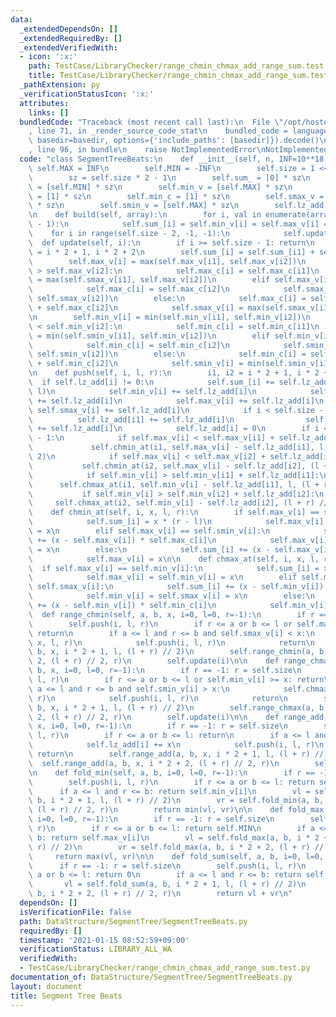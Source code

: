 ```yaml
---
data:
  _extendedDependsOn: []
  _extendedRequiredBy: []
  _extendedVerifiedWith:
  - icon: ':x:'
    path: TestCase/LibraryChecker/range_chmin_chmax_add_range_sum.test.py
    title: TestCase/LibraryChecker/range_chmin_chmax_add_range_sum.test.py
  _pathExtension: py
  _verificationStatusIcon: ':x:'
  attributes:
    links: []
  bundledCode: "Traceback (most recent call last):\n  File \"/opt/hostedtoolcache/Python/3.9.1/x64/lib/python3.9/site-packages/onlinejudge_verify/documentation/build.py\"\
    , line 71, in _render_source_code_stat\n    bundled_code = language.bundle(stat.path,\
    \ basedir=basedir, options={'include_paths': [basedir]}).decode()\n  File \"/opt/hostedtoolcache/Python/3.9.1/x64/lib/python3.9/site-packages/onlinejudge_verify/languages/python.py\"\
    , line 96, in bundle\n    raise NotImplementedError\nNotImplementedError\n"
  code: "class SegmentTreeBeats:\n    def __init__(self, n, INF=10**18):\n       \
    \ self.MAX = INF\n        self.MIN = -INF\n        self.size = 1 << (n - 1).bit_length()\n\
    \        sz = self.size * 2 - 1\n        self.sum_ = [0] * sz\n        self.max_v\
    \ = [self.MIN] * sz\n        self.min_v = [self.MAX] * sz\n        self.max_c\
    \ = [1] * sz\n        self.min_c = [1] * sz\n        self.smax_v = [self.MIN]\
    \ * sz\n        self.smin_v = [self.MAX] * sz\n        self.lz_add = [0] * sz\n\
    \n    def build(self, array):\n        for i, val in enumerate(array, self.size\
    \ - 1):\n            self.sum_[i] = self.min_v[i] = self.max_v[i] = val\n    \
    \    for i in range(self.size - 2, -1, -1):\n            self.update(i)\n\n  \
    \  def update(self, i):\n        if i >= self.size - 1: return\n        i1, i2\
    \ = i * 2 + 1, i * 2 + 2\n        self.sum_[i] = self.sum_[i1] + self.sum_[i2]\n\
    \        self.max_v[i] = max(self.max_v[i1], self.max_v[i2])\n        if self.max_v[i1]\
    \ > self.max_v[i2]:\n            self.max_c[i] = self.max_c[i1]\n            self.smax_v[i]\
    \ = max(self.smax_v[i1], self.max_v[i2])\n        elif self.max_v[i1] < self.max_v[i2]:\n\
    \            self.max_c[i] = self.max_c[i2]\n            self.smax_v[i] = max(self.max_v[i1],\
    \ self.smax_v[i2])\n        else:\n            self.max_c[i] = self.max_c[i1]\
    \ + self.max_c[i2]\n            self.smax_v[i] = max(self.smax_v[i1], self.smax_v[i2])\n\
    \n        self.min_v[i] = min(self.min_v[i1], self.min_v[i2])\n        if self.min_v[i1]\
    \ < self.min_v[i2]:\n            self.min_c[i] = self.min_c[i1]\n            self.smin_v[i]\
    \ = min(self.smin_v[i1], self.min_v[i2])\n        elif self.min_v[i1] > self.min_v[i2]:\n\
    \            self.min_c[i] = self.min_c[i2]\n            self.smin_v[i] = min(self.min_v[i1],\
    \ self.smin_v[i2])\n        else:\n            self.min_c[i] = self.min_c[i1]\
    \ + self.min_c[i2]\n            self.smin_v[i] = min(self.smin_v[i1], self.smin_v[i2])\n\
    \n    def push(self, i, l, r):\n        i1, i2 = i * 2 + 1, i * 2 + 2\n      \
    \  if self.lz_add[i] != 0:\n            self.sum_[i] += self.lz_add[i] * (r -\
    \ l)\n            self.min_v[i] += self.lz_add[i]\n            self.smin_v[i]\
    \ += self.lz_add[i]\n            self.max_v[i] += self.lz_add[i]\n           \
    \ self.smax_v[i] += self.lz_add[i]\n            if i < self.size - 1:\n      \
    \          self.lz_add[i1] += self.lz_add[i]\n                self.lz_add[i2]\
    \ += self.lz_add[i]\n            self.lz_add[i] = 0\n        if i < self.size\
    \ - 1:\n            if self.max_v[i] < self.max_v[i1] + self.lz_add[i1]:\n   \
    \             self.chmin_at(i1, self.max_v[i] - self.lz_add[i1], l, (l + r) //\
    \ 2)\n            if self.max_v[i] < self.max_v[i2] + self.lz_add[i2]:\n     \
    \           self.chmin_at(i2, self.max_v[i] - self.lz_add[i2], (l + r) // 2, r)\n\
    \            if self.min_v[i] > self.min_v[i1] + self.lz_add[i1]:\n          \
    \      self.chmax_at(i1, self.min_v[i] - self.lz_add[i1], l, (l + r) // 2)\n \
    \           if self.min_v[i] > self.min_v[i2] + self.lz_add[i2]:\n           \
    \     self.chmax_at(i2, self.min_v[i] - self.lz_add[i2], (l + r) // 2, r)\n\n\
    \    def chmin_at(self, i, x, l, r):\n        if self.max_v[i] == self.min_v[i]:\n\
    \            self.sum_[i] = x * (r - l)\n            self.max_v[i] = self.min_v[i]\
    \ = x\n        elif self.max_v[i] == self.smin_v[i]:\n            self.sum_[i]\
    \ += (x - self.max_v[i]) * self.max_c[i]\n            self.max_v[i] = self.smin_v[i]\
    \ = x\n        else:\n            self.sum_[i] += (x - self.max_v[i]) * self.max_c[i]\n\
    \            self.max_v[i] = x\n\n    def chmax_at(self, i, x, l, r):\n      \
    \  if self.max_v[i] == self.min_v[i]:\n            self.sum_[i] = x * (r - l)\n\
    \            self.max_v[i] = self.min_v[i] = x\n        elif self.min_v[i] ==\
    \ self.smax_v[i]:\n            self.sum_[i] += (x - self.min_v[i]) * self.min_c[i]\n\
    \            self.min_v[i] = self.smax_v[i] = x\n        else:\n            self.sum_[i]\
    \ += (x - self.min_v[i]) * self.min_c[i]\n            self.min_v[i] = x\n\n  \
    \  def range_chmin(self, a, b, x, i=0, l=0, r=-1):\n        if r == -1: r = self.size\n\
    \        self.push(i, l, r)\n        if r <= a or b <= l or self.max_v[i] <= x:\
    \ return\n        if a <= l and r <= b and self.smax_v[i] < x:\n            self.chmin_at(i,\
    \ x, l, r)\n            self.push(i, l, r)\n            return\n        self.range_chmin(a,\
    \ b, x, i * 2 + 1, l, (l + r) // 2)\n        self.range_chmin(a, b, x, i * 2 +\
    \ 2, (l + r) // 2, r)\n        self.update(i)\n\n    def range_chmax(self, a,\
    \ b, x, i=0, l=0, r=-1):\n        if r == -1: r = self.size\n        self.push(i,\
    \ l, r)\n        if r <= a or b <= l or self.min_v[i] >= x: return\n        if\
    \ a <= l and r <= b and self.smin_v[i] > x:\n            self.chmax_at(i, x, l,\
    \ r)\n            self.push(i, l, r)\n            return\n        self.range_chmax(a,\
    \ b, x, i * 2 + 1, l, (l + r) // 2)\n        self.range_chmax(a, b, x, i * 2 +\
    \ 2, (l + r) // 2, r)\n        self.update(i)\n\n    def range_add(self, a, b,\
    \ x, i=0, l=0, r=-1):\n        if r == -1: r = self.size\n        self.push(i,\
    \ l, r)\n        if r <= a or b <= l: return\n        if a <= l and r <= b:\n\
    \            self.lz_add[i] += x\n            self.push(i, l, r)\n           \
    \ return\n        self.range_add(a, b, x, i * 2 + 1, l, (l + r) // 2)\n      \
    \  self.range_add(a, b, x, i * 2 + 2, (l + r) // 2, r)\n        self.update(i)\n\
    \n    def fold_min(self, a, b, i=0, l=0, r=-1):\n        if r == -1: r = self.size\n\
    \        self.push(i, l, r)\n        if r <= a or b <= l: return self.MAX\n  \
    \      if a <= l and r <= b: return self.min_v[i]\n        vl = self.fold_min(a,\
    \ b, i * 2 + 1, l, (l + r) // 2)\n        vr = self.fold_min(a, b, i * 2 + 2,\
    \ (l + r) // 2, r)\n        return min(vl, vr)\n\n    def fold_max(self, a, b,\
    \ i=0, l=0, r=-1):\n        if r == -1: r = self.size\n        self.push(i, l,\
    \ r)\n        if r <= a or b <= l: return self.MIN\n        if a <= l and r <=\
    \ b: return self.max_v[i]\n        vl = self.fold_max(a, b, i * 2 + 1, l, (l +\
    \ r) // 2)\n        vr = self.fold_max(a, b, i * 2 + 2, (l + r) // 2, r)\n   \
    \     return max(vl, vr)\n\n    def fold_sum(self, a, b, i=0, l=0, r=-1):\n  \
    \      if r == -1: r = self.size\n        self.push(i, l, r)\n        if r <=\
    \ a or b <= l: return 0\n        if a <= l and r <= b: return self.sum_[i]\n \
    \       vl = self.fold_sum(a, b, i * 2 + 1, l, (l + r) // 2)\n        vr = self.fold_sum(a,\
    \ b, i * 2 + 2, (l + r) // 2, r)\n        return vl + vr\n"
  dependsOn: []
  isVerificationFile: false
  path: DataStructure/SegmentTree/SegmentTreeBeats.py
  requiredBy: []
  timestamp: '2021-01-15 08:52:59+09:00'
  verificationStatus: LIBRARY_ALL_WA
  verifiedWith:
  - TestCase/LibraryChecker/range_chmin_chmax_add_range_sum.test.py
documentation_of: DataStructure/SegmentTree/SegmentTreeBeats.py
layout: document
title: Segment Tree Beats
---
```

